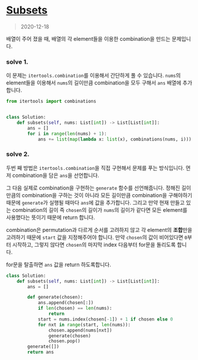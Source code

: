 # [Subsets](https://leetcode.com/explore/interview/card/top-interview-questions-medium/109/backtracking/796/)

> 2020-12-18

배열이 주어 졌을 때, 배열의 각 element들을 이용한 combination을 만드는 문제입니다.

### solve 1.
이 문제는 `itertools.combination`를 이용해서 간단하게 풀 수 있습니다.
`nums`의 element들을 이용해서 `nums`의 길이만큼 combination을 모두 구해서 `ans` 배열에 추가합니다.
 
```python
from itertools import combinations


class Solution:
    def subsets(self, nums: List[int]) -> List[List[int]]:
        ans = []
        for i in range(len(nums) + 1):
            ans += list(map(lambda x: list(x), combinations(nums, i)))
```

### solve 2.
두번 째 방법은 `itertools.combination`을 직접 구현해서 문제를 푸는 방식입니다.
먼저 combination을 담은 `ans`을 선언합니다.

그 다음 실제로 combination을 구현하는 `generate` 함수를 선언해줍니다.
정해진 길이만큼의 combination을 구하는 것이 아니라 모든 길이만큼 combination을 구해야하기 때문에 `generate`가 실행될 때마다 `ans`에 값을 추가합니다.
그리고 만약 현재 만들고 있는 combination의 길이 즉 `chosen`의 길이가 `nums`의 길이가 같다면 모든 element를 사용했다는 뜻이기 때문에 return 합니다.

combination은 permutation과 다르게 순서를 고려하지 않고 각 element의 **조합**만을 고려하기 때문에 `start` 값을 지정해주어야 합니다.
만약 `chosen`의 값이 비어있다면 `0`부터 시작하고, 그렇지 않다면 `chosen`의 마지막 index 다음부터 for문을 돌리도록 합니다.

for문을 탈출하면 `ans` 값을 return 하도록합니다.

```python
class Solution:
    def subsets(self, nums: List[int]) -> List[List[int]]:
        ans = []

        def generate(chosen):
            ans.append(chosen[:])
            if len(chosen) == len(nums):
                return
            start = nums.index(chosen[-1]) + 1 if chosen else 0
            for nxt in range(start, len(nums)):
                chosen.append(nums[nxt])
                generate(chosen)
                chosen.pop()
        generate([])
        return ans
```
